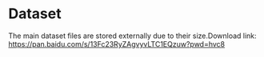 # Dataset
The main dataset files are stored externally due to their size.
​​Download link: https://pan.baidu.com/s/13Fc23RyZAgvyvLTC1EQzuw?pwd=hvc8
